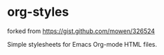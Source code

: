 org-styles
==========
forked from https://gist.github.com/mowen/326524

Simple stylesheets for Emacs Org-mode HTML files.
